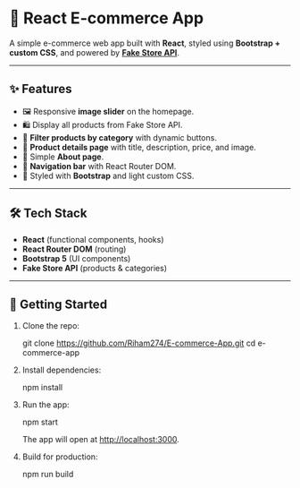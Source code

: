 # 🛒 React E-commerce App

A simple e-commerce web app built with **React**, styled using **Bootstrap + custom CSS**, and powered by **[Fake Store API](https://fakestoreapi.com/)**.

---

## ✨ Features

* 🖼️ Responsive **image slider** on the homepage.
* 🛍️ Display all products from Fake Store API.
* 📂 **Filter products by category** with dynamic buttons.
* 🔎 **Product details page** with title, description, price, and image.
* 📑 Simple **About page**.
* 🧭 **Navigation bar** with React Router DOM.
* 🎨 Styled with **Bootstrap** and light custom CSS.

---

## 🛠️ Tech Stack

* **React** (functional components, hooks)
* **React Router DOM** (routing)
* **Bootstrap 5** (UI components)
* **Fake Store API** (products & categories)

---

## 🚀 Getting Started

1. Clone the repo:

   git clone <https://github.com/Riham274/E-commerce-App.git>
   cd e-commerce-app

2. Install dependencies:

   npm install

3. Run the app:
   
   npm start

   The app will open at [http://localhost:3000](http://localhost:3000).

5. Build for production:

   npm run build
